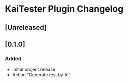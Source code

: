 # KaiTester Plugin Changelog

## [Unreleased]

## [0.1.0]
### Added
- Initial project release
- Action "Generate test by AI"